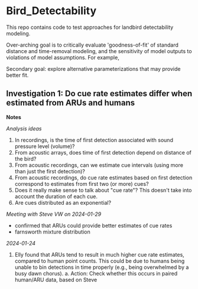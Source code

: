 # Bird_Detectability
This repo contains code to test approaches for landbird detectability modeling.
 
Over-arching goal is to critically evaluate 'goodness-of-fit' of standard distance and time-removal modeling, and the sensitivity of model outputs to violations of model assumptions.  For example, 

Secondary goal: explore alternative parameterizations that may provide better fit.

## Investigation 1: Do cue rate estimates differ when estimated from ARUs and humans




**Notes**

*Analysis ideas*
 1) In recordings, is the time of first detection associated with sound pressure level (volume)?
 2) From acoustic arrays, does time of first detection depend on distance of the bird?
 3) From acoustic recordings, can we estimate cue intervals (using more than just the first detection)?
 4) From acoustic recordings, do cue rate estimates based on first detection correspond to estimates from first two (or more) cues?
 5) Does it really make sense to talk about "cue rate"?  This doesn't take into account the duration of each cue.
 6) Are cues distributed as an exponential?

*Meeting with Steve VW on 2024-01-29*
- confirmed that ARUs could provide better estimates of cue rates
- farnsworth mixture distribution


*2024-01-24*
1)	Elly found that ARUs tend to result in much higher cue rate estimates, compared to human point counts.  This could be due to humans being unable to bin detections in time properly (e.g., being overwhelmed by a busy dawn chorus).
a.	Action: Check whether this occurs in paired human/ARU data, based on Steve